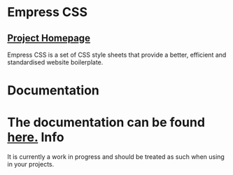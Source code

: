 Empress CSS
=======
[Project Homepage](http://empresscss.github.io/empress/)
----
Empress CSS is a set of CSS style sheets that provide a better, efficient and standardised website boilerplate.

Documentation
=======
The documentation can be found [here.](http://empresscss.github.io/empress/documentation)
Info
=======
It is currently a work in progress and should be treated as such when using in your projects.

